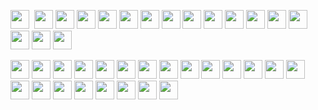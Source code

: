 <img src="https://img.shields.io/badge/HTML5-E34F26?style=for-the-badge&logo=html5&logoColor=white" height="30" />&nbsp;
<img src="https://img.shields.io/badge/CSS3-1572B6?style=for-the-badge&logo=css3&logoColor=white" height="30"/> <img src="https://img.shields.io/badge/javascript-F7DF1E.svg?&style=for-the-badge&logo=javascript&logoColor=white" height="30"/> <img src="https://img.shields.io/badge/React-20232A?style=for-the-badge&logo=react&logoColor=61DAFB" height="30"/> <img src="https://img.shields.io/badge/React_Router-CA4245?style=for-the-badge&logo=react-router&logoColor=white" height="30"/> <img src=" 	https://img.shields.io/badge/Sass-CC6699?style=for-the-badge&logo=sass&logoColor=white" height="30"/> <img src="https://img.shields.io/badge/MUI-007FFF?style=for-the-badge&logo=MUI&logoColor=white" height="30"/> <img src="https://img.shields.io/badge/Bootstrap-7E0AF9?style=for-the-badge&logo=bootstrap&logoColor=white" height="30"/> <img src="https://img.shields.io/badge/Tailwind_CSS-06B6D4?style=for-the-badge&logo=tailwind-css&logoColor=white" height="30"/> <img src="https://img.shields.io/badge/Netlify-00C7B7?style=for-the-badge&logo=netlify&logoColor=white" height="30"/> <img src="https://img.shields.io/badge/Heroku-430098?style=for-the-badge&logo=heroku&logoColor=white" height="30"/> <img src="https://img.shields.io/badge/firebase-FFCA28.svg?&style=for-the-badge&logo=firebase&logoColor=white" height="30"/> <img src="https://img.shields.io/badge/Node.js-43853D?style=for-the-badge&logo=node.js&logoColor=white" height="30"/> <img src="https://img.shields.io/badge/-MongoDB-4DB33D?style=for-the-badge&logo=mongodb&logoColor=FFFFFF" height="30"/> <img src="https://img.shields.io/badge/-MySQL-4479A1?style=for-the-badge&logo=mysql&logoColor=FFFFFF" height="30"/>
<img src="https://img.shields.io/badge/-Express-000000?style=for-the-badge&logo=express&logoColor=FFFFFF" height="30"/>
<img src="https://img.shields.io/badge/-Next.js-000000?style=for-the-badge&logo=Next.js&logoColor=FFFFFF" height="30"/>

<img src="https://img.shields.io/badge/-NGINX-009639?style=for-the-badge&logo=NGINX&logoColor=FFFFFF" height="30"/>

<img src="https://img.shields.io/badge/-Docker-2496ED?style=for-the-badge&logo=Docker&logoColor=FFFFFF" height="30"/>

<img src="https://img.shields.io/badge/-TypeScript-3178C6?style=for-the-badge&logo=TypeScript&logoColor=FFFFFF" height="30"/>

<img src="https://img.shields.io/badge/-Git-F05032?style=for-the-badge&logo=Git&logoColor=FFFFFF" height="30"/>

<img src="https://img.shields.io/badge/-Figma-F24E1E?style=for-the-badge&logo=Figma&logoColor=FFFFFF" height="30"/>

<img src="https://img.shields.io/badge/-Postman-FF6C37?style=for-the-badge&logo=Postman&logoColor=FFFFFF" height="30"/>

<img src="https://img.shields.io/badge/-Redux-764ABC?style=for-the-badge&logo=Redux&logoColor=FFFFFF" height="30"/>

<img src="https://img.shields.io/badge/-Webpack-8DD6F9?style=for-the-badge&logo=Webpack&logoColor=FFFFFF" height="30"/>

<img src="https://img.shields.io/badge/-npm-CB3837?style=for-the-badge&logo=npm&logoColor=FFFFFF" height="30"/>

<img src="https://img.shields.io/badge/-Go-00ADD8?style=for-the-badge&logo=Go&logoColor=FFFFFF" height="30"/>

<img src="https://img.shields.io/badge/-Python-3776AB?style=for-the-badge&logo=Python&logoColor=FFFFFF" height="30"/>

<img src="https://img.shields.io/badge/-GraphQL-E10098?style=for-the-badge&logo=GraphQL&logoColor=FFFFFF" height="30"/>

<img src="https://img.shields.io/badge/-ChakraUI-319795?style=for-the-badge&logo=ChakraUI&logoColor=FFFFFF" height="30"/>

<img src="https://img.shields.io/badge/-Chart.js-FF6384?style=for-the-badge&logo=Chart.js&logoColor=FFFFFF" height="30"/>

<img src="https://img.shields.io/badge/-.ENV-ECD53F?style=for-the-badge&logo=.ENV&logoColor=FFFFFF" height="30"/>

<img src="https://img.shields.io/badge/-Git-F05032?style=for-the-badge&logo=Git&logoColor=FFFFFF" height="30"/>

<img src="https://img.shields.io/badge/-JSON-000000?style=for-the-badge&logo=JSON&logoColor=FFFFFF" height="30"/>

<img src="https://img.shields.io/badge/-JSON Web Tokens-000000?style=for-the-badge&logo=JSON Web Tokens&logoColor=FFFFFF" height="30"/>

<img src="https://img.shields.io/badge/-Git-F05032?style=for-the-badge&logo=Git&logoColor=FFFFFF" height="30"/>

<img src="https://img.shields.io/badge/-Git-F05032?style=for-the-badge&logo=Git&logoColor=FFFFFF" height="30"/>

<img src="https://img.shields.io/badge/-Git-F05032?style=for-the-badge&logo=Git&logoColor=FFFFFF" height="30"/>

<img src="https://img.shields.io/badge/-Git-F05032?style=for-the-badge&logo=Git&logoColor=FFFFFF" height="30"/>

